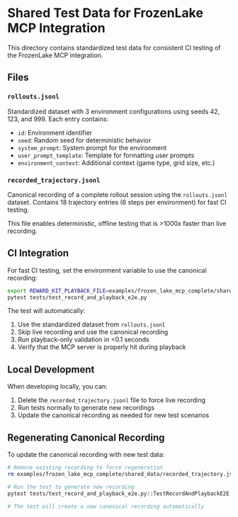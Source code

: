 # Shared Test Data for FrozenLake MCP Integration

This directory contains standardized test data for consistent CI testing of the FrozenLake MCP integration.

## Files

### `rollouts.jsonl`
Standardized dataset with 3 environment configurations using seeds 42, 123, and 999. Each entry contains:
- `id`: Environment identifier
- `seed`: Random seed for deterministic behavior
- `system_prompt`: System prompt for the environment
- `user_prompt_template`: Template for formatting user prompts
- `environment_context`: Additional context (game type, grid size, etc.)

### `recorded_trajectory.jsonl`
Canonical recording of a complete rollout session using the `rollouts.jsonl` dataset. Contains 18 trajectory entries (6 steps per environment) for fast CI testing.

This file enables deterministic, offline testing that is >1000x faster than live recording.

## CI Integration

For fast CI testing, set the environment variable to use the canonical recording:

```bash
export REWARD_KIT_PLAYBACK_FILE=examples/frozen_lake_mcp_complete/shared_data/recorded_trajectory.jsonl
pytest tests/test_record_and_playback_e2e.py
```

The test will automatically:
1. Use the standardized dataset from `rollouts.jsonl`
2. Skip live recording and use the canonical recording
3. Run playback-only validation in <0.1 seconds
4. Verify that the MCP server is properly hit during playback

## Local Development

When developing locally, you can:
1. Delete the `recorded_trajectory.jsonl` file to force live recording
2. Run tests normally to generate new recordings
3. Update the canonical recording as needed for new test scenarios

## Regenerating Canonical Recording

To update the canonical recording with new test data:

```bash
# Remove existing recording to force regeneration
rm examples/frozen_lake_mcp_complete/shared_data/recorded_trajectory.jsonl

# Run the test to generate new recording
pytest tests/test_record_and_playback_e2e.py::TestRecordAndPlaybackE2E::test_basic_record_and_playback

# The test will create a new canonical recording automatically
```
